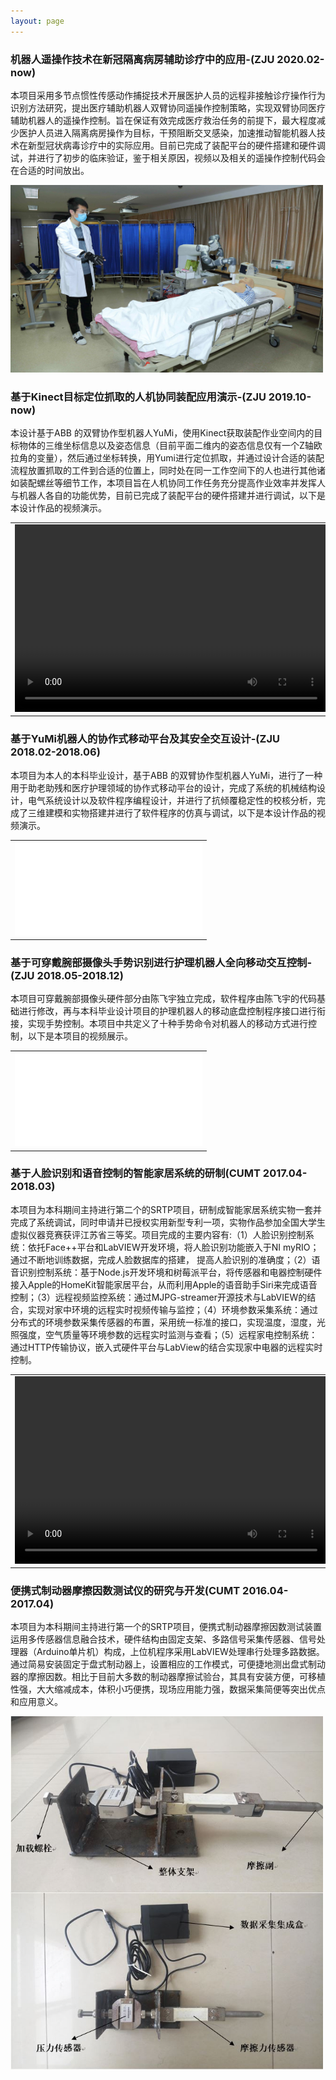 ```yaml
---
layout: page
---
```


<h3>机器人遥操作技术在新冠隔离病房辅助诊疗中的应用-(ZJU 2020.02-now)</h3>
<p>
本项目采用多节点惯性传感动作捕捉技术开展医护人员的远程非接触诊疗操作行为识别方法研究，提出医疗辅助机器人双臂协同遥操作控制策略，实现双臂协同医疗辅助机器人的遥操作控制。旨在保证有效完成医疗救治任务的前提下，最大程度减少医护人员进入隔离病房操作为目标，干预阻断交叉感染，加速推动智能机器人技术在新型冠状病毒诊疗中的实际应用。目前已完成了装配平台的硬件搭建和硬件调试，并进行了初步的临床验证，鉴于相关原因，视频以及相关的遥操作控制代码会在合适的时间放出。
</p>
<p>
<img src="/assets/images/2019nCOV_certification.jpg" width="500" height="300" alt="浙大一院展示验证"/>
</p>

<h3>基于Kinect目标定位抓取的人机协同装配应用演示-(ZJU 2019.10-now)</h3>
<p>
本设计基于ABB 的双臂协作型机器人YuMi，使用Kinect获取装配作业空间内的目标物体的三维坐标信息以及姿态信息（目前平面二维内的姿态信息仅有一个Z轴欧拉角的变量），然后通过坐标转换，用Yumi进行定位抓取，并通过设计合适的装配流程放置抓取的工件到合适的位置上，同时处在同一工作空间下的人也进行其他诸如装配螺丝等细节工作，本项目旨在人机协同工作任务充分提高作业效率并发挥人与机器人各自的功能优势，目前已完成了装配平台的硬件搭建并进行调试，以下是本设计作品的视频演示。
</p>
<table>
<tr>
<td> <video src="/assets/media/yumi_kinect_grip.mp4" type="video/mp4" controls="controls" width="500" height="300"> 您的浏览器不支持播放该视频！</video> </td>
</tr>
</table>

<h3>基于YuMi机器人的协作式移动平台及其安全交互设计-(ZJU 2018.02-2018.06)</h3>
<p>
本项目为本人的本科毕业设计，基于ABB 的双臂协作型机器人YuMi，进行了一种用于助老助残和医疗护理领域的协作式移动平台的设计，完成了系统的机械结构设计，电气系统设计以及软件程序编程设计，并进行了抗倾覆稳定性的校核分析，完成了三维建模和实物搭建并进行了软件程序的仿真与调试，以下是本设计作品的视频演示。
</p>
<table>
<tr>
<td> <iframe text-align="center" src="//player.bilibili.com/player.html?aid=53345688&cid=93330430&page=1" scrolling="yes" border="0" frameborder="no" framespacing="0" allowfullscreen="true" width="100%" height="100%"> </iframe> </td>
</tr>
</table>

<h3>基于可穿戴腕部摄像头手势识别进行护理机器人全向移动交互控制-(ZJU 2018.05-2018.12)</h3>
<p>
本项目可穿戴腕部摄像头硬件部分由陈飞宇独立完成，软件程序由陈飞宇的代码基础进行修改，再与本科毕业设计项目的护理机器人的移动底盘控制程序接口进行衔接，实现手势控制。本项目中共定义了十种手势命令对机器人的移动方式进行控制，以下是本项目的视频展示。
</p>
<table>
<tr>
<td> <iframe text-align="center" src="//player.bilibili.com/player.html?aid=81541015&cid=139654689&page=1" scrolling="yes" border="0" frameborder="no" framespacing="0" allowfullscreen="true" width="100%" height="100%"> </iframe> </td>
</tr>
</table>

<h3>基于人脸识别和语音控制的智能家居系统的研制(CUMT 2017.04-2018.03)</h3>
<p>
本项目为本科期间主持进行第二个的SRTP项目，研制成智能家居系统实物一套并完成了系统调试，同时申请并已授权实用新型专利一项，实物作品参加全国大学生虚拟仪器竞赛获评江苏省三等奖。项目完成的主要内容有:（1）人脸识别控制系统：依托Face++平台和LabVIEW开发环境，将人脸识别功能嵌入于NI myRIO；通过不断地训练数据，完成人脸数据库的搭建， 提高人脸识别的准确度；（2）语音识别控制系统：基于Node.js开发环境和树莓派平台，将传感器和电器控制硬件接入Apple的HomeKit智能家居平台，从而利用Apple的语音助手Siri来完成语音控制；（3）远程视频监控系统：通过MJPG-streamer开源技术与LabVIEW的结合，实现对家中环境的远程实时视频传输与监控；（4）环境参数采集系统：通过分布式的环境参数采集传感器的布置，采用统一标准的接口，实现温度，湿度，光照强度，空气质量等环境参数的远程实时监测与查看；（5）远程家电控制系统：通过HTTP传输协议，嵌入式硬件平台与LabView的结合实现家中电器的远程实时控制。
</p>
<table>
<tr>
<td> <video src="/assets/media/cumt2017srtp.mp4" type="video/mp4" controls="controls" width="500" height="300"> 您的浏览器不支持播放该视频！</video> </td>
</tr>
</table>


<h3>便携式制动器摩擦因数测试仪的研究与开发(CUMT 2016.04-2017.04)</h3>
<p>
本项目为本科期间主持进行第一个的SRTP项目，便携式制动器摩擦因数测试装置运用多传感器信息融合技术，硬件结构由固定支架、多路信号采集传感器、信号处理器（Arduino单片机）构成，上位机程序采用LabVIEW处理串行处理多路数据。通过简易安装固定于盘式制动器上，设置相应的工作模式，可便捷地测出盘式制动器的摩擦因数。相比于目前大多数的制动器摩擦试验台，其具有安装方便，可移植性强，大大缩减成本，体积小巧便携，现场应用能力强，数据采集简便等突出优点和应用意义。
</p>
<p>
<img src="/assets/images/cumt2016srtp.jpg" width="500" alt="2016校级大创"/>
</p>